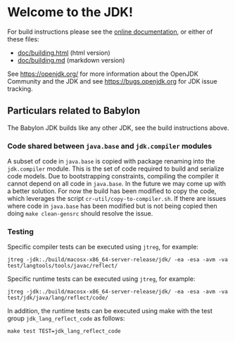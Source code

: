 # Welcome to the JDK!

For build instructions please see the
[online documentation](https://openjdk.org/groups/build/doc/building.html),
or either of these files:

- [doc/building.html](doc/building.html) (html version)
- [doc/building.md](doc/building.md) (markdown version)

See <https://openjdk.org/> for more information about the OpenJDK
Community and the JDK and see <https://bugs.openjdk.org> for JDK issue
tracking.

## Particulars related to Babylon

The Babylon JDK builds like any other JDK, see the build instructions above.

### Code shared between `java.base` and `jdk.compiler` modules

A subset of code in `java.base` is copied with package renaming into
the `jdk.compiler` module. This is the set of code required to build
and serialize code models. Due to bootstrapping constraints, compiling
the compiler it cannot depend on all code in `java.base`. In the future
we may come up with a better solution. For now the build has been modified
to copy the code, which leverages the script `cr-util/copy-to-compiler.sh`.
If there are issues where code in `java.base` has been modified but is
not being copied then doing `make clean-gensrc` should resolve the issue.

### Testing

Specific compiler tests can be executed using `jtreg`, for example:

```
jtreg -jdk:./build/macosx-x86_64-server-release/jdk/ -ea -esa -avm -va test/langtools/tools/javac/reflect/
```

Specific runtime tests can be executed using `jtreg`, for example:

```
jtreg -jdk:./build/macosx-x86_64-server-release/jdk/ -ea -esa -avm -va test/jdk/java/lang/reflect/code/
```

In addition, the runtime tests can be executed using make with the test group
`jdk_lang_reflect_code` as follows:

```
make test TEST=jdk_lang_reflect_code
```